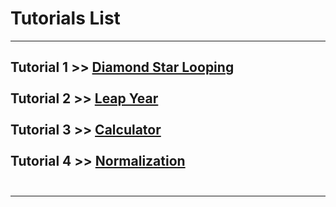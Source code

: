 # Tutorials List
---
 **Tutorial 1** >> [Diamond Star Looping](https://github.com/mtmast/tutorial/tree/tutorial-1) <br> <br>
 **Tutorial 2** >> [Leap Year](https://github.com/mtmast/tutorial/tree/tutorial-2) <br><br> 
 **Tutorial 3** >> [Calculator](https://github.com/mtmast/tutorial/tree/tutorial-3 ) <br> <br>
 **Tutorial 4** >> [Normalization](https://github.com/mtmast/tutorial/tree/tutorial-4) <br> <br>
 ---
 ---
 
 

